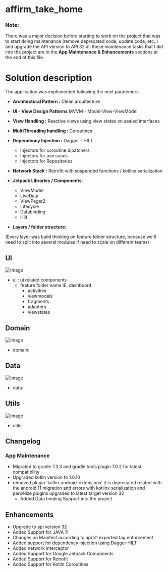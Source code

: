 # affirm_take_home

### Note: 
There was a major decision before starting to work on the project that was to start doing maintenance (remove deprecated code, update code, etc..) and upgrade the API version to API 32 all these maintenance tasks that I did into the project are in the __App Maintenance & Enhancements__ sections at the end of this file.

# Solution description

The application was implemented following the next paratemers 

- **Architectural Pattern :**  Clean arquitecture
- **UI - View Design Patterns** MVVM - Model-View-ViewModel
- **View Handling :** Reactive views using view states on sealed interfaces
- **MultiThreading handling :** Coroutines
- **Dependency Injection :** Dagger - HILT
  - Injectors for coroutine dipatchers
  - Injectors for use cases
  - Injectors for Repositories 
- **Network Stack :** Retrofit with suspended functions / kotlinx serialization
- **Jetpack Libraries / Components**:
   - ViewModel
   - LiveData
   - ViewPager2
   - Lifecycle
   - Databinding
   - Hilt
  
- **Layers / folder structure:**

(Every layer was build thinking on feature folder structure, because we'll need to split into several modules if need to scale on different teams)

## UI
![image](https://user-images.githubusercontent.com/456256/150107424-9ba2b00a-0bb4-4349-ba10-1a7447b8607d.png)
  - ui : ui related components
     - feature folder name IE. dashboard 
        - activities
        - viewmodels
        - fragments
        - adapters
        - viewstates
 
 ## Domain
![image](https://user-images.githubusercontent.com/456256/150107644-369fd2e1-195c-4796-a065-ed22e2f1a1c0.png)

  - domain:

## Data
![image](https://user-images.githubusercontent.com/456256/150108917-0988f9a8-624e-4719-a686-4110519f149a.png)

  - data:

## Utils
![image](https://user-images.githubusercontent.com/456256/150109021-3e1363df-7663-4273-9e15-fb970f58df15.png)

  - utils:

## Changelog

### App Maintenance

 - Migrated to gradle 7.3.3 and gradle tools plugin 7.0.2 for latest compatibility
 - Upgraded kotlin version to 1.6.10
 - removed plugin 'kotlin-android-extensions' it is deprecated related with the android 11 migration and errors with kotlinx serialization and parcelize  plugins
upgraded to latest target version 32 
 	- Added Data binding Support into the project

## Enhancements

- Upgrade to api version 32
- Added Support for JAVA 11 
- Changes on Manifest according to api 31 exported tag enforcement
- Added support for dependency injection using Dagger HILT
- Added  network interceptor
- Added Support for Google Jetpack Components
- Added Support for Retrofit
- Added Support for Kotlin Coroutines
